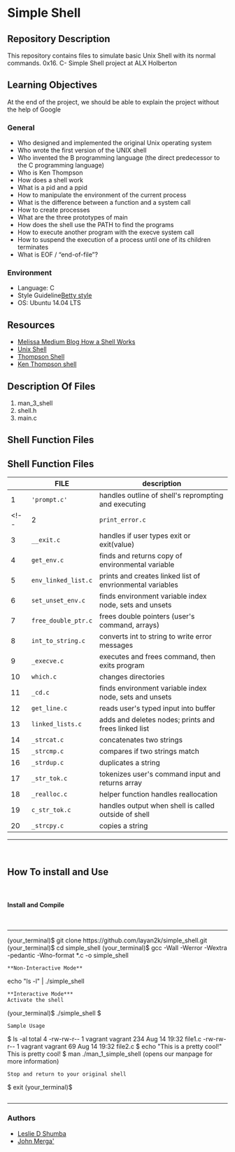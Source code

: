 <h1 align-"center">Simple Shell </h1>

## Repository Description
<p> This repository contains files to simulate basic Unix Shell with its normal commands.
0x16. C- Simple Shell project at ALX Holberton </p>

<h2>Learning Objectives</h2>
<p>At the end of the project, we should be able to explain the project without the help of Google</p>

<h3>General</h3>
<ul>
    <li>Who designed and implemented the original Unix operating system</li>
    <li>Who wrote the first version of the UNIX shell</li>
    <li>Who invented the B programming language (the direct predecessor to the C programming language)</li>
    <li>Who is Ken Thompson</li>
    <li>How does a shell work</li>
    <li>What is a pid and a ppid</li>
    <li>How to manipulate the environment of the current process</li>
    <li>What is the difference between a function and a system call</li>
    <li>How to create processes</li>
    <li>What are the three prototypes of main</li>
    <li>How does the shell use the PATH to find the programs</li>
    <li>How to execute another program with the execve system call</li>
    <li>How to suspend the execution of a process until one of its children terminates</li>
    <li>What is EOF / “end-of-file”?</li>
</ul>
<h3>Environment</h3>
<ul>
    <li>Language: C</li>
    <li>Style Guideline<a href="https://github.com/holbertonschool/Betty/wiki">Betty style</a></li>
    <li>OS: Ubuntu 14.04 LTS</li>
</ul>
<h2>Resources</h2>
<ul>
    <li><a href="https://medium.com/@MelissaNg__/how-a-shell-works-8a5a461c1910">Melissa Medium Blog How a Shell Works</a></li>
    <li><a href="https://en.wikipedia.org/wiki/Unix_shell">Unix Shell</a></li>
    <li><a href="https://en.wikipedia.org/wiki/Thompson_shell">Thompson Shell</a></li>
    <li><a href="https://en.wikipedia.org/wiki/Ken_Thompson">Ken Thompson shell</a></li>
</ul>
<h2>Description Of Files</h2>
<ol>
    <li>man_3_shell</li>
    <li>shell.h</li>
    <li>main.c</li>
</ol>
<h2>Shell Function Files</h2>

## Shell Function Files</h2>

|           |FILE            |description                         |
|-----------|-----------------|-----------------------------|
|1			|`'prompt.c'`     |handles outline of shell's reprompting and executing |
<!-- |2          |`print_error.c`  |prints special error messages for certain fails |
|3          |`__exit.c`  |handles if user types exit or exit(value)            |
|4          |`get_env.c`  |finds and returns copy of environmental variable    |
|5          |`env_linked_list.c`  |prints and creates linked list of envrionmental variables |
|6          |`set_unset_env.c`  |finds environment variable index node, sets and unsets      |
|7          |`free_double_ptr.c`|frees double pointers (user's command, arrays)|
|8          |`int_to_string.c`  |converts int to string to write error messages |
|9          |`_execve.c`  |executes and frees command, then exits program|
|10          |`which.c`  |changes directories|
|11          |`_cd.c`  |finds environment variable index node, sets and unsets     |
|12         |`get_line.c`  |reads user's typed input into buffer|
|13         |`linked_lists.c`  |adds and deletes nodes; prints and frees linked list|
|14         |`_strcat.c`  |concatenates two strings|
|15         |`_strcmp.c`  |compares if two strings match|
|16         |`_strdup.c`  |duplicates a string|
|17         |`_str_tok.c`  |tokenizes user's command input and returns array|
|18         |`_realloc.c`  |helper function handles reallocation|
|19         |`c_str_tok.c`  |handles output when shell is called outside of shell|
|20         |`_strcpy.c`  |copies a string| -->


<hr>
<br>
<h2>How To install and Use</h2>
<br>
<h4>Install and Compile</h4>
<br>
<hr>
(your_terminal)$ git clone https://github.com/layan2k/simple_shell.git
(your_terminal)$ cd simple_shell
(your_terminal)$ gcc -Wall -Werror -Wextra -pedantic -Wno-format *.c -o simple_shell

```
**Non-Interactive Mode**
```
echo "ls -l" | ./simple_shell
```
**Interactive Mode***
Activate the shell
```
(your_terminal)$ ./simple_shell
$
```
Sample Usage
```
$ ls -al
total 4
-rw-rw-r-- 1 vagrant vagrant   234 Aug 14 19:32 file1.c
-rw-rw-r-- 1 vagrant vagrant    69 Aug 14 19:32 file2.c
$ echo "This is a pretty cool!"
This is pretty cool!
$ man ./man_1_simple_shell (opens our manpage for more information)
```
Stop and return to your original shell
```
$ exit
(your_terminal)$
```
```
<hr>
<h3>Authors</h3>
<ul>
<li><a href="https://github.com/layan2k">Leslie D Shumba</a></li>
<li><a href="https://github.com/johnmerga">John Merga'</a></li>
</ul>